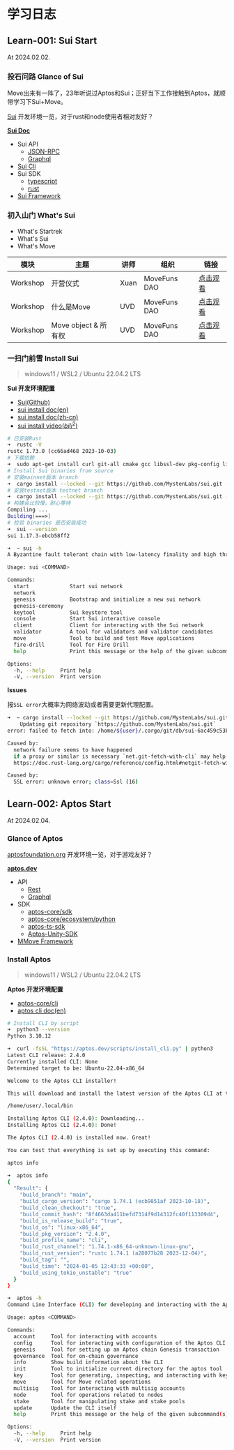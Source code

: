 # 学习日志

## Learn-001: Sui Start

At 2024.02.02.

### 投石问路 Glance of Sui

Move出来有一阵了，23年听说过Aptos和Sui；正好当下工作接触到Aptos，就顺带学习下Sui+Move。

[Sui](sui.io) 开发环境一览，对于rust和node使用者相对友好？

**[Sui Doc](https://docs.sui.io)**
- Sui API
  - [JSON-RPC](https://docs.sui.io/references/sui-api)
  - [Graphql](https://docs.sui.io/references/sui-graphql)
- [Sui Cli](https://github.com/MystenLabs/sui)
- Sui SDK
  - [typescript](https://sdk.mystenlabs.com/typescript)
  - [rust](https://github.com/MystenLabs/sui/tree/main/crates/sui-sdk)
- [Sui Framework](https://github.com/MystenLabs/sui/tree/main/crates/sui-framework/docs)


### 初入山门 What's Sui

- What's Startrek
- What's Sui
- What's Move

| 模块 | 主题 | 讲师 | 组织 | 链接 |
| ---- | ---- | ---- | ---- | ---- |
| Workshop | 开营仪式 | Xuan | MoveFuns DAO | [点击观看](https://www.youtube.com/embed/UxBAIr6d2-8?si=5XqVmzwKynWstX_0) |
| Workshop | 什么是Move | UVD | MoveFuns DAO | [点击观看](https://www.youtube.com/embed/VJweQrWJCxM?si=IaWbfetsZ7ZxkWPP) |
| Workshop | Move object & 所有权 | UVD | MoveFuns DAO | [点击观看](https://www.youtube.com/embed/jUiPV5UbiTA?si=hXU52a2RkbYymp1T) |

### 一扫门前雪 Install Sui

> windows11 / WSL2 / Ubuntu 22.04.2 LTS

**Sui 开发环境配置**
- [Sui(Github)](https://github.com/MystenLabs/sui) 
- [sui install doc(en)](https://docs.sui.io/guides/developer/getting-started/sui-install)
- [sui install doc(zh-cn)](https://intro-zh.sui-book.com/unit-one/lessons/1_%E9%85%8D%E7%BD%AE%E7%8E%AF%E5%A2%83.html)
- [sui install video($bili^2$)](https://www.bilibili.com/video/BV1RY411v7YU/)

```bash
# 已安装Rust
➜  rustc -V
rustc 1.73.0 (cc66ad468 2023-10-03)
# 下载依赖
➜  sudo apt-get install curl git-all cmake gcc libssl-dev pkg-config libclang-dev libpq-dev build-essential
# Install Sui binaries from source
# 安装mainnet版本 branch
➜  cargo install --locked --git https://github.com/MystenLabs/sui.git --branch mainnet sui
# 安装testnet版本 testnet branch
➜  cargo install --locked --git https://github.com/MystenLabs/sui.git --branch testnet sui
# 构建会比较慢，耐心等待
Compiling ...
Building[===>]
# 检验 binaries 是否安装成功
➜  sui --version
sui 1.17.3-ebcb58ff2

➜  ~ sui -h
A Byzantine fault tolerant chain with low-latency finality and high throughput

Usage: sui <COMMAND>

Commands:
  start             Start sui network
  network
  genesis           Bootstrap and initialize a new sui network
  genesis-ceremony
  keytool           Sui keystore tool
  console           Start Sui interactive console
  client            Client for interacting with the Sui network
  validator         A tool for validators and validator candidates
  move              Tool to build and test Move applications
  fire-drill        Tool for Fire Drill
  help              Print this message or the help of the given subcommand(s)

Options:
  -h, --help     Print help
  -V, --version  Print version
```

**Issues**

报`SSL error`大概率为网络波动或者需要更新代理配置。

```bash
➜  ~ cargo install --locked --git https://github.com/MystenLabs/sui.git --branch testnet sui
    Updating git repository `https://github.com/MystenLabs/sui.git`
error: failed to fetch into: /home/${user}/.cargo/git/db/sui-6ac459c53b1b685a

Caused by:
  network failure seems to have happened
  if a proxy or similar is necessary `net.git-fetch-with-cli` may help here
  https://doc.rust-lang.org/cargo/reference/config.html#netgit-fetch-with-cli

Caused by:
  SSL error: unknown error; class=Ssl (16)
```

## Learn-002: Aptos Start

At 2024.02.04.

### Glance of Aptos

[aptosfoundation.org](https://aptosfoundation.org/) 开发环境一览，对于游戏友好？

**[aptos.dev](https://aptos.dev/)**
- API
  - [Rest](https://aptos.dev/apis/fullnode-rest-api)
  - [Graphql](https://aptos.dev/indexer/indexer-landing)
- SDK
  - [aptos-core/sdk](https://github.com/aptos-labs/aptos-core/tree/main/sdk)
  - [aptos-core/ecosystem/python](https://github.com/aptos-labs/aptos-core/tree/main/ecosystem/python/sdk)
  - [aptos-ts-sdk](https://github.com/aptos-labs/aptos-ts-sdk)
  - [Aptos-Unity-SDK](https://github.com/aptos-labs/Aptos-Unity-SDK)
- [MMove Framework](https://aptos.dev/reference/move)

### Install Aptos

> windows11 / WSL2 / Ubuntu 22.04.2 LTS

**Aptos 开发环境配置**
- [aptos-core/cli](https://github.com/aptos-labs/aptos-core/releases?q=cli&expanded=true)
- [aptos cli doc(en)](https://aptos.dev/tools/aptos-cli/)

```bash
# Install CLI by script
➜  python3 --version
Python 3.10.12

➜  curl -fsSL "https://aptos.dev/scripts/install_cli.py" | python3
Latest CLI release: 2.4.0
Currently installed CLI: None
Determined target to be: Ubuntu-22.04-x86_64

Welcome to the Aptos CLI installer!

This will download and install the latest version of the Aptos CLI at this location:

/home/user/.local/bin

Installing Aptos CLI (2.4.0): Downloading...
Installing Aptos CLI (2.4.0): Done!

The Aptos CLI (2.4.0) is installed now. Great!

You can test that everything is set up by executing this command:

aptos info

➜  aptos info
{
  "Result": {
    "build_branch": "main",
    "build_cargo_version": "cargo 1.74.1 (ecb9851af 2023-10-18)",
    "build_clean_checkout": "true",
    "build_commit_hash": "8f4663da411befd7314f9d14312fc40f113309d4",
    "build_is_release_build": "true",
    "build_os": "linux-x86_64",
    "build_pkg_version": "2.4.0",
    "build_profile_name": "cli",
    "build_rust_channel": "1.74.1-x86_64-unknown-linux-gnu",
    "build_rust_version": "rustc 1.74.1 (a28077b28 2023-12-04)",
    "build_tag": "",
    "build_time": "2024-01-05 12:43:33 +00:00",
    "build_using_tokio_unstable": "true"
  }
}

➜  aptos -h
Command Line Interface (CLI) for developing and interacting with the Aptos blockchain

Usage: aptos <COMMAND>

Commands:
  account     Tool for interacting with accounts
  config      Tool for interacting with configuration of the Aptos CLI tool
  genesis     Tool for setting up an Aptos chain Genesis transaction
  governance  Tool for on-chain governance
  info        Show build information about the CLI
  init        Tool to initialize current directory for the aptos tool
  key         Tool for generating, inspecting, and interacting with keys
  move        Tool for Move related operations
  multisig    Tool for interacting with multisig accounts
  node        Tool for operations related to nodes
  stake       Tool for manipulating stake and stake pools
  update      Update the CLI itself
  help        Print this message or the help of the given subcommand(s)

Options:
  -h, --help     Print help
  -V, --version  Print version
```
